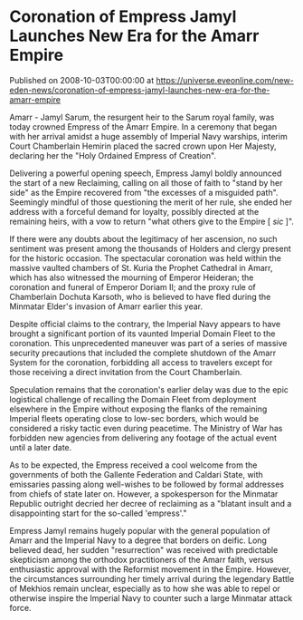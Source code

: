 # Coronation of Empress Jamyl Launches New Era for the Amarr Empire
Published on 2008-10-03T00:00:00 at https://universe.eveonline.com/new-eden-news/coronation-of-empress-jamyl-launches-new-era-for-the-amarr-empire

Amarr - Jamyl Sarum, the resurgent heir to the Sarum royal family, was today crowned Empress of the Amarr Empire. In a ceremony that began with her arrival amidst a huge assembly of Imperial Navy warships, interim Court Chamberlain Hemirin placed the sacred crown upon Her Majesty, declaring her the "Holy Ordained Empress of Creation".

Delivering a powerful opening speech, Empress Jamyl boldly announced the start of a new Reclaiming, calling on all those of faith to "stand by her side" as the Empire recovered from "the excesses of a misguided path". Seemingly mindful of those questioning the merit of her rule, she ended her address with a forceful demand for loyalty, possibly directed at the remaining heirs, with a vow to return "what others give to the Empire [ _sic_ ]".

If there were any doubts about the legitimacy of her ascension, no such sentiment was present among the thousands of Holders and clergy present for the historic occasion. The spectacular coronation was held within the massive vaulted chambers of St. Kuria the Prophet Cathedral in Amarr, which has also witnessed the mourning of Emperor Heideran; the coronation and funeral of Emperor Doriam II; and the proxy rule of Chamberlain Dochuta Karsoth, who is believed to have fled during the Minmatar Elder's invasion of Amarr earlier this year.

Despite official claims to the contrary, the Imperial Navy appears to have brought a significant portion of its vaunted Imperial Domain Fleet to the coronation. This unprecedented maneuver was part of a series of massive security precautions that included the complete shutdown of the Amarr System for the coronation, forbidding all access to travelers except for those receiving a direct invitation from the Court Chamberlain.

Speculation remains that the coronation's earlier delay was due to the epic logistical challenge of recalling the Domain Fleet from deployment elsewhere in the Empire without exposing the flanks of the remaining Imperial fleets operating close to low-sec borders, which would be considered a risky tactic even during peacetime. The Ministry of War has forbidden new agencies from delivering any footage of the actual event until a later date.

As to be expected, the Empress received a cool welcome from the governments of both the Gallente Federation and Caldari State, with emissaries passing along well-wishes to be followed by formal addresses from chiefs of state later on. However, a spokesperson for the Minmatar Republic outright decried her decree of reclaiming as a "blatant insult and a disappointing start for the so-called 'empress'."

Empress Jamyl remains hugely popular with the general population of Amarr and the Imperial Navy to a degree that borders on deific. Long believed dead, her sudden "resurrection" was received with predictable skepticism among the orthodox practitioners of the Amarr faith, versus enthusiastic approval with the Reformist movement in the Empire. However, the circumstances surrounding her timely arrival during the legendary Battle of Mekhios remain unclear, especially as to how she was able to repel or otherwise inspire the Imperial Navy to counter such a large Minmatar attack force.

